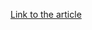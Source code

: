 [Link to the article](https://thehackernews.com/2025/06/echo-chamber-jailbreak-tricks-llms-like.html)
